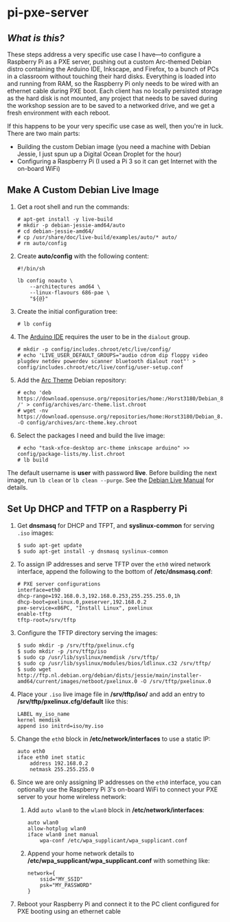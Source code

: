 # pi-pxe-server

## _What is this?_

These steps address a very specific use case I have—to configure a Raspberry Pi as a PXE server, pushing out a custom Arc-themed Debian distro containing the Arduino IDE, Inkscape, and Firefox, to a bunch of PCs in a classroom without touching their hard disks. Everything is loaded into and running from RAM, so the Raspberry Pi only needs to be wired with an ethernet cable during PXE boot. Each client has no locally persisted storage as the hard disk is not mounted, any project that needs to be saved during the workshop session are to be saved to a networked drive, and we get a fresh environment with each reboot.

If this happens to be your very specific use case as well, then you're in luck. There are two main parts:

* Building the custom Debian image (you need a machine with Debian Jessie, I just spun up a Digital Ocean Droplet for the hour)
* Configuring a Raspberry Pi (I used a Pi 3 so it can get Internet with the on-board WiFi)

## Make A Custom Debian Live Image

1. Get a root shell and run the commands:

    ```
    # apt-get install -y live-build
    # mkdir -p debian-jessie-amd64/auto
    # cd debian-jessie-amd64/
    # cp /usr/share/doc/live-build/examples/auto/* auto/
    # rm auto/config
    ```

1. Create **auto/config** with the following content:

    ```
    #!/bin/sh

    lb config noauto \
    	--architectures amd64 \
    	--linux-flavours 686-pae \
    	"${@}"
    ```

1. Create the initial configuration tree:

    ```
    # lb config
    ```

1. The [Arduino IDE](http://playground.arduino.cc/Linux/Debian) requires the user to be in the `dialout` group.

    ```
    # mkdir -p config/includes.chroot/etc/live/config/
    # echo 'LIVE_USER_DEFAULT_GROUPS="audio cdrom dip floppy video plugdev netdev powerdev scanner bluetooth dialout root"' > config/includes.chroot/etc/live/config/user-setup.conf
    ```

1. Add the [Arc Theme](https://github.com/horst3180/arc-theme) Debian repository:

    ```
    # echo 'deb https://download.opensuse.org/repositories/home:/Horst3180/Debian_8.0/ /' > config/archives/arc-theme.list.chroot
    # wget -nv https://download.opensuse.org/repositories/home:Horst3180/Debian_8.0/Release.key -O config/archives/arc-theme.key.chroot
    ```

1. Select the packages I need and build the live image:

	```
    # echo "task-xfce-desktop arc-theme inkscape arduino" >> config/package-lists/my.list.chroot
    # lb build
    ```

The default username is **user** with password **live**. Before building the next image, run `lb clean` or `lb clean --purge`. See the [Debian Live Manual](https://debian-live.alioth.debian.org/live-manual/stable/manual/html/live-manual.en.html) for details.

## Set Up DHCP and TFTP on a Raspberry Pi

1. Get **dnsmasq** for DHCP and TFPT, and **syslinux-common** for serving `.iso` images:

    ```
    $ sudo apt-get update
    $ sudo apt-get install -y dnsmasq syslinux-common
    ```

1. To assign IP addresses and serve TFTP over the `eth0` wired network interface, append the following to the bottom of **/etc/dnsmasq.conf**:

    ```
    # PXE server configurations
    interface=eth0
    dhcp-range=192.168.0.3,192.168.0.253,255.255.255.0,1h
    dhcp-boot=pxelinux.0,pxeserver,192.168.0.2
    pxe-service=x86PC, "Install Linux", pxelinux
    enable-tftp
    tftp-root=/srv/tftp
    ```

1. Configure the TFTP directory serving the images:

    ```
    $ sudo mkdir -p /srv/tftp/pxelinux.cfg
    $ sudo mkdir -p /srv/tftp/iso
    $ sudo cp /usr/lib/syslinux/memdisk /srv/tftp/
    $ sudo cp /usr/lib/syslinux/modules/bios/ldlinux.c32 /srv/tftp/
    $ sudo wget http://ftp.nl.debian.org/debian/dists/jessie/main/installer-amd64/current/images/netboot/pxelinux.0 -O /srv/tftp/pxelinux.0
    ```

1. Place your `.iso` live image file in **/srv/tftp/iso/** and add an entry to **/srv/tftp/pxelinux.cfg/default** like this:

    ```
    LABEL my_iso_name
    kernel memdisk
    append iso initrd=iso/my.iso
    ```

1. Change the `eth0` block in **/etc/network/interfaces** to use a static IP:

    ```
    auto eth0
    iface eth0 inet static
        address 192.168.0.2
        netmask 255.255.255.0
    ```

1. Since we are only assigning IP addresses on the `eth0` interface, you can optionally use the Raspberry Pi 3's on-board WiFi to connect your PXE server to your home wireless network:

    1. Add `auto wlan0` to the `wlan0` block in **/etc/network/interfaces**:

        ```
        auto wlan0
        allow-hotplug wlan0
        iface wlan0 inet manual
            wpa-conf /etc/wpa_supplicant/wpa_supplicant.conf
        ```

    1. Append your home network details to **/etc/wpa_supplicant/wpa_supplicant.conf** with something like:

        ```
        network={
            ssid="MY_SSID"
            psk="MY_PASSWORD"
        }
        ```

1. Reboot your Raspberry Pi and connect it to the PC client configured for PXE booting using an ethernet cable
